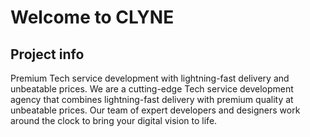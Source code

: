 # Welcome to CLYNE

## Project info

Premium Tech service development with lightning-fast delivery and unbeatable prices. We are a cutting-edge Tech service development agency that combines lightning-fast delivery with premium quality at unbeatable prices. Our team of expert developers and designers work around the clock to bring your digital vision to life.
